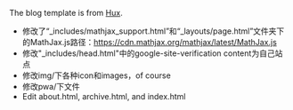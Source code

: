 The blog template is from [Hux](https://huangxuan.me/).

- 修改了“_includes/mathjax_support.html”和“\_layouts/page.html”文件夹下的MathJax.js路径：https://cdn.mathjax.org/mathjax/latest/MathJax.js
- 修改"_includes/head.html"中的google-site-verification content为自己站点
- 修改img/下各种icon和images，of course
- 修改pwa/下文件
- Edit about.html, archive.html, and index.html